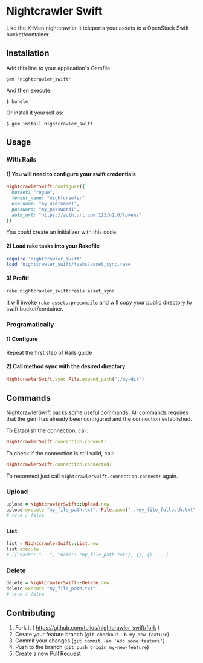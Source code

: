 # Nightcrawler Swift

Like the X-Men nightcrawler it teleports your assets to a OpenStack Swift bucket/container

## Installation

Add this line to your application's Gemfile:

    gem 'nightcrawler_swift'

And then execute:

    $ bundle

Or install it yourself as:

    $ gem install nightcrawler_swift

## Usage

### With Rails
#### 1) You will need to configure your swift credentials

```ruby
NightcrawlerSwift.configure({
  bucket: "rogue",
  tenant_name: "nightcrawler"
  username: "my_username1",
  password: "my_password1",
  auth_url: "https://auth.url.com:123/v2.0/tokens"
})
```

You could create an initializer with this code.

#### 2) Load rake tasks into your Rakefile

```ruby
require 'nightcrawler_swift'
load 'nightcrawler_swift/tasks/asset_sync.rake'
```

#### 3) Profit!

```sh
rake nightcrawler_swift:rails:asset_sync
```

It will invoke ```rake assets:precompile``` and will copy your public directory to swift bucket/container.

### Programatically

#### 1) Configure

Repeat the first step of Rails guide

#### 2) Call method sync with the desired directory

```ruby
NightcrawlerSwift.sync File.expand_path("./my-dir")
```

## Commands

NightcrawlerSwift packs some useful commands. All commands requires that the gem has already been configured and the connection established.

To Establish the connection, call:

```ruby
NightcrawlerSwift.connection.connect!
```

To check if the connection is still valid, call:

```ruby
NightcrawlerSwift.connection.connected?
```

To reconnect just call ```NightcrawlerSwift.connection.connect!``` again.

### Upload

```ruby
upload = NightcrawlerSwift::Upload.new
upload.execute "my_file_path.txt", File.open("../my_file_fullpath.txt", "r")
# true / false
```

### List

```ruby
list = NightcrawlerSwift::List.new
list.execute
# [{"hash": "...", "name": "my_file_path.txt"}, {}, {}, ...]
```

### Delete

```ruby
delete = NightcrawlerSwift::Delete.new
delete.execute "my_file_path.txt"
# true / false
```

## Contributing

1. Fork it ( https://github.com/tulios/nightcrawler_swift/fork )
2. Create your feature branch (`git checkout -b my-new-feature`)
3. Commit your changes (`git commit -am 'Add some feature'`)
4. Push to the branch (`git push origin my-new-feature`)
5. Create a new Pull Request
